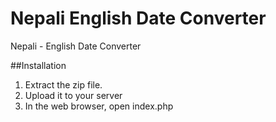 Nepali English Date Converter
=============================

Nepali - English Date Converter

##Installation
1. Extract the zip file.
2. Upload it to your server
3. In the web browser, open index.php
